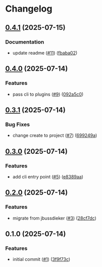 # Changelog

## [0.4.1](https://github.com/jbussdieker/jbussdieker-project/compare/v0.4.0...v0.4.1) (2025-07-15)


### Documentation

* update readme ([#11](https://github.com/jbussdieker/jbussdieker-project/issues/11)) ([fbaba02](https://github.com/jbussdieker/jbussdieker-project/commit/fbaba0213ae1703de8180843c274d46af672e444))

## [0.4.0](https://github.com/jbussdieker/jbussdieker-project/compare/v0.3.1...v0.4.0) (2025-07-14)


### Features

* pass cli to plugins ([#9](https://github.com/jbussdieker/jbussdieker-project/issues/9)) ([092a5c0](https://github.com/jbussdieker/jbussdieker-project/commit/092a5c0b10b6cb348987166adc0f38b2873e60d0))

## [0.3.1](https://github.com/jbussdieker/jbussdieker-project/compare/v0.3.0...v0.3.1) (2025-07-14)


### Bug Fixes

* change create to project ([#7](https://github.com/jbussdieker/jbussdieker-project/issues/7)) ([699249a](https://github.com/jbussdieker/jbussdieker-project/commit/699249ab040c82dcfd1647e036fc320d73294797))

## [0.3.0](https://github.com/jbussdieker/jbussdieker-project/compare/v0.2.0...v0.3.0) (2025-07-14)


### Features

* add cli entry point ([#5](https://github.com/jbussdieker/jbussdieker-project/issues/5)) ([e8389aa](https://github.com/jbussdieker/jbussdieker-project/commit/e8389aabafc17fff342ff5e9b808d2b44230dbef))

## [0.2.0](https://github.com/jbussdieker/jbussdieker-project/compare/v0.1.0...v0.2.0) (2025-07-14)


### Features

* migrate from jbussdieker ([#3](https://github.com/jbussdieker/jbussdieker-project/issues/3)) ([28cf7dc](https://github.com/jbussdieker/jbussdieker-project/commit/28cf7dc946d69919b1e619da627e1635c734aba4))

## 0.1.0 (2025-07-14)


### Features

* initial commit ([#1](https://github.com/jbussdieker/jbussdieker-project/issues/1)) ([3f9f73c](https://github.com/jbussdieker/jbussdieker-project/commit/3f9f73c84268255ab2d819e1fab9628ddd5259dc))
